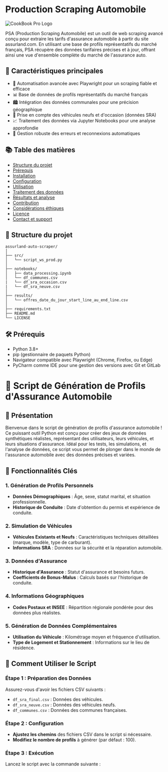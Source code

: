 # Production Scraping Automobile

![CookBook Pro Logo](link_to_your_logo.png)

PSA (Production Scraping Automobile) est un outil de web scraping avancé conçu pour extraire les tarifs d'assurance automobile à partir du site assurland.com. En utilisant une base de profils représentatifs du marché français, PSA récupère des données tarifaires précises et à jour, offrant ainsi une vue d'ensemble complète du marché de l'assurance auto.

## 🌟 Caractéristiques principales

- 🤖 Automatisation avancée avec Playwright pour un scraping fiable et efficace
- 📊 Base de données de profils représentatifs du marché français
- 🏙️ Intégration des données communales pour une précision géographique
- 🚙 Prise en compte des véhicules neufs et d'occasion (données SRA)
- 📈 Traitement des données via Jupyter Notebooks pour une analyse approfondie
- 🔄 Gestion robuste des erreurs et reconnexions automatiques

## 📚 Table des matières

- [Structure du projet](#-structure-du-projet)
- [Prérequis](#-prérequis)
- [Installation](#-installation)
- [Configuration](#-configuration)
- [Utilisation](#-utilisation)
- [Traitement des données](#-traitement-des-données)
- [Résultats et analyse](#-résultats-et-analyse)
- [Contribution](#-contribution)
- [Considérations éthiques](#-considérations-éthiques)
- [Licence](#-licence)
- [Contact et support](#-contact-et-support)

## 📁 Structure du projet
```
assurland-auto-scraper/
│
├── src/
│   └── script_ws_prod.py
│
├── notebooks/
│   ├── data_processing.ipynb
│   └── df_communes.csv
|   └── df_sra_occasion.csv 
|   └── df_sra_neuve.csv
│
├── results/
│   └── offres_date_du_jour_start_line_au_end_line.csv
│
├── requirements.txt
├── README.md
└── LICENSE

```
## 🛠 Prérequis

- Python 3.8+
- pip (gestionnaire de paquets Python)
- Navigateur compatible avec Playwright (Chrome, Firefox, ou Edge)
- PyCharm comme IDE pour une gestion des versions avec Git et GitLab
  
# 🚗 Script de Génération de Profils d'Assurance Automobile

## 🌟 Présentation
Bienvenue dans le script de génération de profils d'assurance automobile ! Ce puissant outil Python est conçu pour créer des jeux de données synthétiques réalistes, représentant des utilisateurs, leurs véhicules, et leurs situations d'assurance. Idéal pour les tests, les simulations, et l'analyse de données, ce script vous permet de plonger dans le monde de l'assurance automobile avec des données précises et variées.

## 🔑 Fonctionnalités Clés

### 1. **Génération de Profils Personnels**
- **Données Démographiques** : Âge, sexe, statut marital, et situation professionnelle.
- **Historique de Conduite** : Date d'obtention du permis et expérience de conduite.

### 2. **Simulation de Véhicules**
- **Véhicules Existants et Neufs** : Caractéristiques techniques détaillées (marque, modèle, type de carburant).
- **Informations SRA** : Données sur la sécurité et la réparation automobile.

### 3. **Données d'Assurance**
- **Historique d'Assurance** : Statut d'assurance et besoins futurs.
- **Coefficients de Bonus-Malus** : Calculs basés sur l'historique de conduite.

### 4. **Informations Géographiques**
- **Codes Postaux et INSEE** : Répartition régionale pondérée pour des données plus réalistes.

### 5. **Génération de Données Complémentaires**
- **Utilisation du Véhicule** : Kilométrage moyen et fréquence d'utilisation.
- **Type de Logement et Stationnement** : Informations sur le lieu de résidence.

## 🚀 Comment Utiliser le Script

### Étape 1 : Préparation des Données
Assurez-vous d'avoir les fichiers CSV suivants :
- `df_sra_final.csv` : Données des véhicules.
- `df_sra_neuve.csv` : Données des véhicules neufs.
- `df_communes.csv` : Données des communes françaises.

### Étape 2 : Configuration
- **Ajustez les chemins** des fichiers CSV dans le script si nécessaire.
- **Modifiez le nombre de profils** à générer (par défaut : 100).

### Étape 3 : Exécution
Lancez le script avec la commande suivante :
